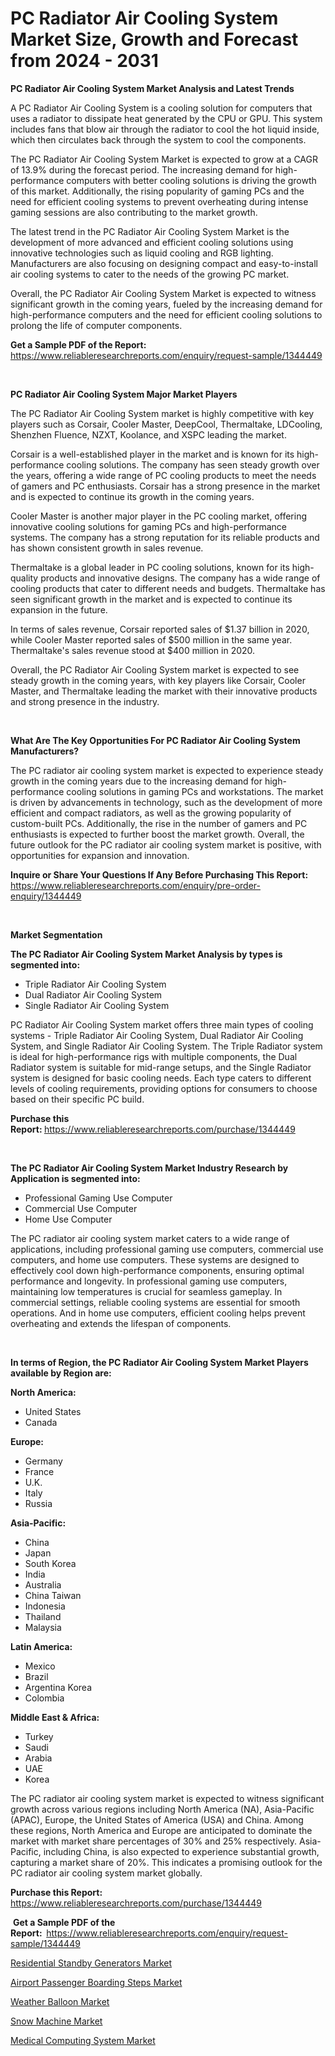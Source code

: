 <p><h1>PC Radiator Air Cooling System Market Size, Growth and Forecast from 2024 - 2031</h1></p><p><strong>PC Radiator Air Cooling System Market Analysis and Latest Trends</strong></p>
<p><p>A PC Radiator Air Cooling System is a cooling solution for computers that uses a radiator to dissipate heat generated by the CPU or GPU. This system includes fans that blow air through the radiator to cool the hot liquid inside, which then circulates back through the system to cool the components.</p><p>The PC Radiator Air Cooling System Market is expected to grow at a CAGR of 13.9% during the forecast period. The increasing demand for high-performance computers with better cooling solutions is driving the growth of this market. Additionally, the rising popularity of gaming PCs and the need for efficient cooling systems to prevent overheating during intense gaming sessions are also contributing to the market growth.</p><p>The latest trend in the PC Radiator Air Cooling System Market is the development of more advanced and efficient cooling solutions using innovative technologies such as liquid cooling and RGB lighting. Manufacturers are also focusing on designing compact and easy-to-install air cooling systems to cater to the needs of the growing PC market.</p><p>Overall, the PC Radiator Air Cooling System Market is expected to witness significant growth in the coming years, fueled by the increasing demand for high-performance computers and the need for efficient cooling solutions to prolong the life of computer components.</p></p>
<p><strong>Get a Sample PDF of the Report:&nbsp;</strong> <a href="https://www.reliableresearchreports.com/enquiry/request-sample/1344449">https://www.reliableresearchreports.com/enquiry/request-sample/1344449</a></p>
<p>&nbsp;</p>
<p><strong>PC Radiator Air Cooling System Major Market Players</strong></p>
<p><p>The PC Radiator Air Cooling System market is highly competitive with key players such as Corsair, Cooler Master, DeepCool, Thermaltake, LDCooling, Shenzhen Fluence, NZXT, Koolance, and XSPC leading the market.</p><p>Corsair is a well-established player in the market and is known for its high-performance cooling solutions. The company has seen steady growth over the years, offering a wide range of PC cooling products to meet the needs of gamers and PC enthusiasts. Corsair has a strong presence in the market and is expected to continue its growth in the coming years.</p><p>Cooler Master is another major player in the PC cooling market, offering innovative cooling solutions for gaming PCs and high-performance systems. The company has a strong reputation for its reliable products and has shown consistent growth in sales revenue.</p><p>Thermaltake is a global leader in PC cooling solutions, known for its high-quality products and innovative designs. The company has a wide range of cooling products that cater to different needs and budgets. Thermaltake has seen significant growth in the market and is expected to continue its expansion in the future.</p><p>In terms of sales revenue, Corsair reported sales of $1.37 billion in 2020, while Cooler Master reported sales of $500 million in the same year. Thermaltake's sales revenue stood at $400 million in 2020.</p><p>Overall, the PC Radiator Air Cooling System market is expected to see steady growth in the coming years, with key players like Corsair, Cooler Master, and Thermaltake leading the market with their innovative products and strong presence in the industry.</p></p>
<p>&nbsp;</p>
<p><strong>What Are The Key Opportunities For PC Radiator Air Cooling System Manufacturers?</strong></p>
<p><p>The PC radiator air cooling system market is expected to experience steady growth in the coming years due to the increasing demand for high-performance cooling solutions in gaming PCs and workstations. The market is driven by advancements in technology, such as the development of more efficient and compact radiators, as well as the growing popularity of custom-built PCs. Additionally, the rise in the number of gamers and PC enthusiasts is expected to further boost the market growth. Overall, the future outlook for the PC radiator air cooling system market is positive, with opportunities for expansion and innovation.</p></p>
<p><strong>Inquire or Share Your Questions If Any Before Purchasing This Report:</strong> <a href="https://www.reliableresearchreports.com/enquiry/pre-order-enquiry/1344449">https://www.reliableresearchreports.com/enquiry/pre-order-enquiry/1344449</a></p>
<p>&nbsp;</p>
<p><strong>Market Segmentation</strong></p>
<p><strong>The PC Radiator Air Cooling System Market Analysis by types is segmented into:</strong></p>
<p><ul><li>Triple Radiator Air Cooling System</li><li>Dual Radiator Air Cooling System</li><li>Single Radiator Air Cooling System</li></ul></p>
<p><p>PC Radiator Air Cooling System market offers three main types of cooling systems - Triple Radiator Air Cooling System, Dual Radiator Air Cooling System, and Single Radiator Air Cooling System. The Triple Radiator system is ideal for high-performance rigs with multiple components, the Dual Radiator system is suitable for mid-range setups, and the Single Radiator system is designed for basic cooling needs. Each type caters to different levels of cooling requirements, providing options for consumers to choose based on their specific PC build.</p></p>
<p><strong>Purchase this Report:&nbsp;</strong><a href="https://www.reliableresearchreports.com/purchase/1344449">https://www.reliableresearchreports.com/purchase/1344449</a></p>
<p>&nbsp;</p>
<p><strong>The PC Radiator Air Cooling System Market Industry Research by Application is segmented into:</strong></p>
<p><ul><li>Professional Gaming Use Computer</li><li>Commercial Use Computer</li><li>Home Use Computer</li></ul></p>
<p><p>The PC radiator air cooling system market caters to a wide range of applications, including professional gaming use computers, commercial use computers, and home use computers. These systems are designed to effectively cool down high-performance components, ensuring optimal performance and longevity. In professional gaming use computers, maintaining low temperatures is crucial for seamless gameplay. In commercial settings, reliable cooling systems are essential for smooth operations. And in home use computers, efficient cooling helps prevent overheating and extends the lifespan of components.</p></p>
<p>&nbsp;</p>
<p><strong>In terms of Region, the PC Radiator Air Cooling System Market Players available by Region are:</strong></p>
<p>
    <p> <strong> North America: </strong>
        <ul>
            <li>United States</li>
            <li>Canada</li>
        </ul>
        </p> 
    <p> <strong> Europe: </strong>
        <ul>
            <li>Germany</li>
            <li>France</li>
            <li>U.K.</li>
            <li>Italy</li>
            <li>Russia</li>
        </ul>
        </p> 
    <p> <strong> Asia-Pacific: </strong>
        <ul>
            <li>China</li>
            <li>Japan</li>
            <li>South Korea</li>
            <li>India</li>
            <li>Australia</li>
            <li>China Taiwan</li>
            <li>Indonesia</li>
            <li>Thailand</li>
            <li>Malaysia</li>
        </ul>
        </p> 
    <p> <strong> Latin America: </strong>
        <ul>
            <li>Mexico</li>
            <li>Brazil</li>
            <li>Argentina Korea</li>
            <li>Colombia</li>
        </ul>
        </p> 
    <p> <strong> Middle East & Africa: </strong>
        <ul>
            <li>Turkey</li>
            <li>Saudi</li>
            <li>Arabia</li>
            <li>UAE</li>
            <li>Korea</li>
        </ul>
    </p>
    </p>
<p><p>The PC radiator air cooling system market is expected to witness significant growth across various regions including North America (NA), Asia-Pacific (APAC), Europe, the United States of America (USA) and China. Among these regions, North America and Europe are anticipated to dominate the market with market share percentages of 30% and 25% respectively. Asia-Pacific, including China, is also expected to experience substantial growth, capturing a market share of 20%. This indicates a promising outlook for the PC radiator air cooling system market globally.</p></p>
<p><strong>Purchase this Report: </strong><a href="https://www.reliableresearchreports.com/purchase/1344449">https://www.reliableresearchreports.com/purchase/1344449</a></p>
<p>&nbsp;<strong>Get a Sample PDF of the Report:&nbsp;&nbsp;</strong><a href="https://www.reliableresearchreports.com/enquiry/request-sample/1344449">https://www.reliableresearchreports.com/enquiry/request-sample/1344449</a></p>
<p><strong></strong></p>
<p><p><a href="https://medium.com/@andrewbradley1965/residential-standby-generators-market-insight-market-trends-growth-forecasted-from-2024-to-2031-9ea451baf5f9">Residential Standby Generators Market</a></p><p><a href="https://github.com/edytherolanlouisejk1miz0wig/Market-Research-Report-List-1/blob/main/airport-passenger-boarding-steps-market.md">Airport Passenger Boarding Steps Market</a></p><p><a href="https://medium.com/@andrewbradley1965/weather-balloon-market-comprehensive-assessment-by-type-application-and-geography-816fadfb8359">Weather Balloon Market</a></p><p><a href="https://medium.com/@andrewbradley1965/snow-machine-market-analysis-its-cagr-market-segmentation-and-global-industry-overview-41b4fc94196d">Snow Machine Market</a></p><p><a href="https://github.com/peachesmcdowel1/Market-Research-Report-List-1/blob/main/medical-computing-system-market.md">Medical Computing System Market</a></p></p>
